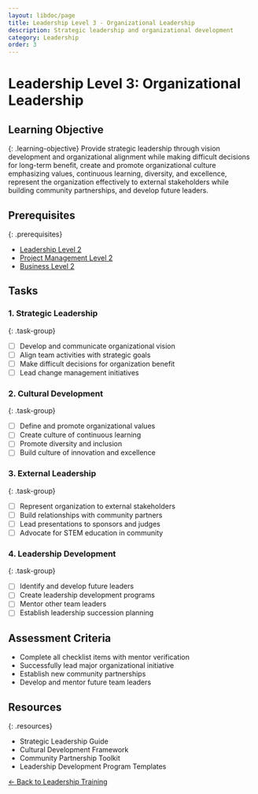 ```yaml
---
layout: libdoc/page
title: Leadership Level 3 - Organizational Leadership
description: Strategic leadership and organizational development
category: Leadership
order: 3
---
```


# Leadership Level 3: Organizational Leadership

## Learning Objective
{: .learning-objective}
Provide strategic leadership through vision development and organizational alignment while making difficult decisions for long-term benefit, create and promote organizational culture emphasizing values, continuous learning, diversity, and excellence, represent the organization effectively to external stakeholders while building community partnerships, and develop future leaders.

## Prerequisites
{: .prerequisites}
- [Leadership Level 2](../leadership/level-2)
- [Project Management Level 2](../project-management/level-2)
- [Business Level 2](../business/level-2)

## Tasks

### 1. Strategic Leadership
{: .task-group}
- [ ] Develop and communicate organizational vision
- [ ] Align team activities with strategic goals
- [ ] Make difficult decisions for organization benefit
- [ ] Lead change management initiatives

### 2. Cultural Development
{: .task-group}
- [ ] Define and promote organizational values
- [ ] Create culture of continuous learning
- [ ] Promote diversity and inclusion
- [ ] Build culture of innovation and excellence

### 3. External Leadership
{: .task-group}
- [ ] Represent organization to external stakeholders
- [ ] Build relationships with community partners
- [ ] Lead presentations to sponsors and judges
- [ ] Advocate for STEM education in community

### 4. Leadership Development
{: .task-group}
- [ ] Identify and develop future leaders
- [ ] Create leadership development programs
- [ ] Mentor other team leaders
- [ ] Establish leadership succession planning

## Assessment Criteria
- Complete all checklist items with mentor verification
- Successfully lead major organizational initiative
- Establish new community partnerships
- Develop and mentor future team leaders

## Resources
{: .resources}
- Strategic Leadership Guide
- Cultural Development Framework
- Community Partnership Toolkit
- Leadership Development Program Templates

[← Back to Leadership Training](../)